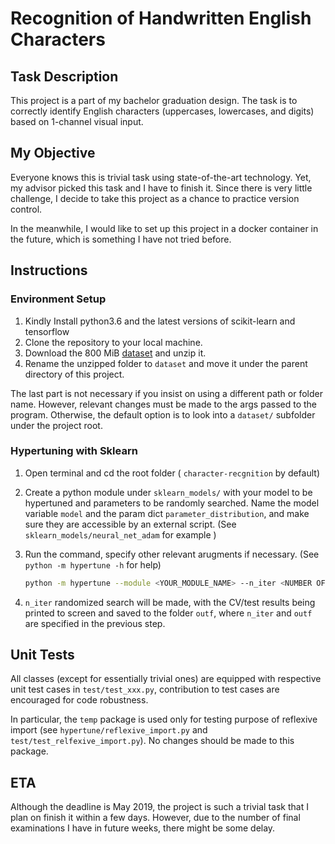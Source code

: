 # Recognition of Handwritten English Characters

## Task Description

This project is a part of my bachelor graduation design. The task is to correctly identify English characters (uppercases, lowercases, and digits) based on 1-channel visual input. 

## My Objective

Everyone knows this is trivial task using state-of-the-art technology. Yet, my advisor picked this task and I have to finish it. Since there is very little challenge, I decide to take this project as a chance to practice version control.

In the meanwhile, I would like to set up this project in a docker container in the future, which is something I have not tried before.

## Instructions

### Environment Setup

1. Kindly Install python3.6 and the latest versions of scikit-learn and tensorflow
2. Clone the repository to your local machine.
3. Download the 800 MiB [dataset](http://www.itl.nist.gov/iaui/vip/cs_links/EMNIST/matlab.zip) and unzip it.
4. Rename the unzipped folder to `dataset` and move it under the parent directory of this project.

The last part is not necessary if you insist on using a different path or folder name. However, relevant changes must be made to the args passed to the program. Otherwise, the default option is to look into a `dataset/` subfolder under the project root.

### Hypertuning with Sklearn

1. Open terminal and cd the root folder ( `character-recgnition` by default)

2. Create a python module under `sklearn_models/` with your model to be hypertuned and parameters to be randomly searched. Name the model variable `model` and the param dict `parameter_distribution`, and make sure they are accessible by an external script. (See `sklearn_models/neural_net_adam` for example )

3. Run the command, specify other relevant arugments if necessary. (See `python -m hypertune -h` for help)

   ```bash
   python -m hypertune --module <YOUR_MODULE_NAME> --n_iter <NUMBER OF SEARCH ITERATIONS> --cv <NUMBER OF CV FOLDS> --outf <FOLDER FOR DUMPING RESULTS>
   ```

4. `n_iter` randomized search will be made, with the CV/test results being printed to screen and saved to the folder `outf`, where `n_iter` and `outf` are specified in the previous step.

## Unit Tests

All classes (except for essentially trivial ones) are equipped with respective unit test cases in `test/test_xxx.py`, contribution to test cases are encouraged for code robustness.

In particular, the `temp` package is used only for testing purpose of reflexive import (see `hypertune/reflexive_import.py` and `test/test_relfexive_import.py`). No changes should be made to this package.

## ETA

Although the deadline is May 2019, the project is such a trivial task that I plan on finish it within a few days. However, due to the number of final examinations I have in future weeks, there might be some delay. 